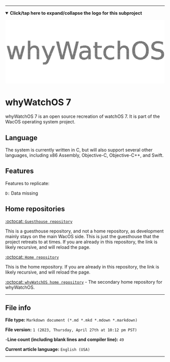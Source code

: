 
***

<details open><summary><b lang="en">Click/tap here to expand/collapse the logo for this subproject</b></summary>

![/whyWatchOS_Metal_HighCompression.png](/WhyWatchOS_Metal_HighCompression.png)

</details>

# whyWatchOS 7

whyWatchOS 7 is an open source recreation of watchOS 7. It is part of the WacOS operating system project. 

## Language

The system is currently written in C, but will also support several other languages, including x86 Assembly, Objective-C, Objective-C++, and Swift.

## Features

Features to replicate:

`D:` Data missing 

## Home repositories

[:octocat: `Guesthouse repository`](https://github.com/seanpm2001/whyWatchOS_7/)

This is a guesthouse repository, and not a home repository, as development mainly stays on the main WacOS side. This is just the guesthouse that the project retreats to at times. If you are already in this repository, the link is likely recursive, and will reload the page.

[:octocat: `Home repository`](https://github.com/seanpm2001/WacOS/tree/WacOS-dev/whyWatchOS/7/)

This is the home repository. If you are already in this repository, the link is likely recursive, and will reload the page.

[:octocat: `whyWatchOS home repository`](https://github.com/seanpm2001/whyWatchOS/) - The secondary home repository for whyWatchOS.

***

## File info

**File type:** `Markdown document (*.md *.mkd *.mdown *.markdown)`

**File version:** `1 (2023, Thursday, April 27th at 10:12 pm PST)`

-**Line count (including blank lines and compiler line):** `49`

**Current article language:** `English (USA)`

***
